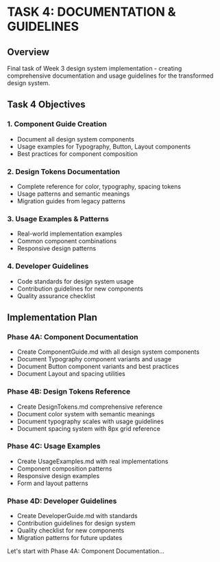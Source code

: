 # TASK 4: DOCUMENTATION & GUIDELINES

## Overview
Final task of Week 3 design system implementation - creating comprehensive documentation and usage guidelines for the transformed design system.

## Task 4 Objectives

### 1. Component Guide Creation
- Document all design system components
- Usage examples for Typography, Button, Layout components
- Best practices for component composition

### 2. Design Tokens Documentation
- Complete reference for color, typography, spacing tokens
- Usage patterns and semantic meanings
- Migration guides from legacy patterns

### 3. Usage Examples & Patterns
- Real-world implementation examples
- Common component combinations
- Responsive design patterns

### 4. Developer Guidelines
- Code standards for design system usage
- Contribution guidelines for new components
- Quality assurance checklist

## Implementation Plan

### Phase 4A: Component Documentation
- Create ComponentGuide.md with all design system components
- Document Typography component variants and usage
- Document Button component variants and best practices
- Document Layout and spacing utilities

### Phase 4B: Design Tokens Reference
- Create DesignTokens.md comprehensive reference
- Document color system with semantic meanings
- Document typography scales with usage guidelines
- Document spacing system with 8px grid reference

### Phase 4C: Usage Examples
- Create UsageExamples.md with real implementations
- Component composition patterns
- Responsive design examples
- Form and layout patterns

### Phase 4D: Developer Guidelines
- Create DeveloperGuide.md with standards
- Contribution guidelines for design system
- Quality checklist for new components
- Migration patterns for future updates

Let's start with Phase 4A: Component Documentation...
